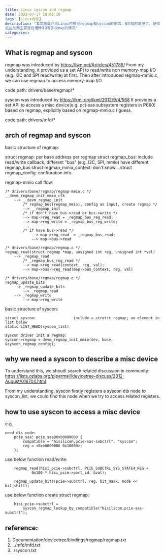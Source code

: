 ```yaml
---
title: Linux syscon and regmap
date: 2021-07-17 10:03:10
tags: [Linux内核]
description: "本文简单介绍Linux内核里regmap和syscon的东西，N年前的笔记了。记得
这些东西主要是处理MMIO有多次map的情况"
categories:
---
```


What is regmap and syscon
----------------------------

regmap was introduced by https://lwn.net/Articles/451789/
From my understanding, it provided us a set API to read/write non memory-map I/O
(e.g. I2C and SPI read/write) at first. Then after introduced regmap-mmio.c,
we can use regmap to access memory-map I/O.

code path: drivers/base/regmap/*

syscon was introduced by https://lkml.org/lkml/2012/9/4/568
It provides a set API to access a misc device(e.g. pci-sas subsystem registers
in P660) based on regmap, explicitly based on regmap-mmio.c I guess.

code path: drivers/mfd/*

arch of regmap and syscon
----------------------------

basic structure of regmap:

struct regmap:                   per base address per regmap
struct regmap_bus:               include read/write callback, different "bus"
                                 (e.g. I2C, SPI, mmio) have different regmap_bus
struct regmap_mmio_context:      don't know...
struct regmap_config:            confiuration info.

regmap-mmio call flow:
```
/* drivers/base/regmap/regmap-mmio.c */
__devm_regmap_init_mmio_clk
    --> __devm_regmap_init
        /* regmap_bus(regmap_mmio), config as input, create regmap */
        --> __regmap_init
	    /* if don't have bus->read or bus->write */
	    --> map->reg_read = _regmap_bus_reg_read;
	    --> map->reg_write = _regmap_bus_reg_write;
	    ...
	    /* if have bus->read */
            --> map->reg_read  = _regmap_bus_read;
	        --> map->bus->read

/* drivers/base/regmap/regmap.c */
regmap_read(struct regmap *map, unsigned int reg, unsigned int *val)
    --> _regmap_read
        /* _regmap_bus_reg_read */
        --> map->reg_read(context, reg, val);
	    --> map->bus->reg_read(map->bus_context, reg, val)

/* drivers/base/regmap/regmap.c */
regmap_update_bits
    --> _regmap_update_bits
        --> _regmap_read
	--> _regmap_write
	    --> map->reg_write
```
basic structure of syscon:
```
struct syscon:                 include a strutct regmap; an element in list below
static LIST_HEAD(syscon_list)

syscon driver init a regmap:
syscon->regmap = devm_regmap_init_mmio(dev, base, &syscon_regmap_config);
```
why we need a syscon to describe a misc device
-------------------------------------------------

To understand this, we shoudl search related discussion in community:
https://lists.ozlabs.org/pipermail/devicetree-discuss/2012-August/018704.html

From my understanding, syscon firstly registers a syscon dts node to syscon_list,
we could find this node when we try to access related registers.

how to use syscon to access a misc device
--------------------------------------------

e.g.
```
need dts node:
	pcie_sas: pcie_sas@0xb0000000 {
		compatible = "hisilicon,pcie-sas-subctrl", "syscon";
		reg = <0xb0000000 0x10000>;
	};
```
use below function read/write:
```
	regmap_read(hisi_pcie->subctrl, PCIE_SUBCTRL_SYS_STATE4_REG +
		    0x100 * hisi_pcie->port_id, &val);

	regmap_update_bits(pcie->subctrl, reg, bit_mask, mode << bit_shift);
```
use below function create struct regmap:
```
	hisi_pcie->subctrl =
		syscon_regmap_lookup_by_compatible("hisilicon,pcie-sas-subctrl");
```
reference:
--------------
1. Documentation/devicetree/bindings/regmap/regmap.txt
2. ../mfd/mfd.txt
3. ./syscon.txt
